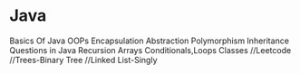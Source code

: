 # Java
Basics Of Java OOPs
Encapsulation
Abstraction
Polymorphism
Inheritance
Questions in Java
Recursion
Arrays
Conditionals,Loops
Classes
//Leetcode
//Trees-Binary Tree
//Linked List-Singly
